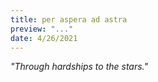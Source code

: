 ```yaml
---
title: per aspera ad astra
preview: "..."
date: 4/26/2021
---
```


_"Through hardships to the stars."_
